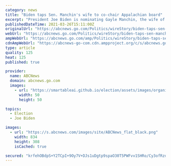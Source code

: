 ```yaml
---
category: news
title: "Biden taps Sen. Manchin's wife to co-chair Appalachian board"
excerpt: "President Joe Biden is nominating Gayle Manchin, the wife of West Virginia Sen. Joe Manchin, to be the co-chair of the Appalachian Regional Commission WASHINGTON -- President Joe Biden is ..."
publishedDateTime: 2021-03-26T15:11:00Z
originalUrl: "https://abcnews.go.com/Politics/wireStory/biden-taps-sen-manchins-wife-chair-appalachian-board-76704226"
webUrl: "https://abcnews.go.com/Politics/wireStory/biden-taps-sen-manchins-wife-chair-appalachian-board-76704226"
ampWebUrl: "https://abcnews.go.com/amp/Politics/wireStory/biden-taps-sen-manchins-wife-chair-appalachian-board-76704226"
cdnAmpWebUrl: "https://abcnews-go-com.cdn.ampproject.org/c/s/abcnews.go.com/amp/Politics/wireStory/biden-taps-sen-manchins-wife-chair-appalachian-board-76704226"
type: article
quality: 125
heat: 125
published: true

provider:
  name: ABCNews
  domain: abcnews.go.com
  images:
    - url: "https://smartableai.github.io/election/assets/images/organizations/abcnews.go.com-50x50.jpg"
      width: 50
      height: 50

topics:
  - Election
  - Joe Biden

images:
  - url: "https://s.abcnews.com/images/site/ABCNews_flat_black.png"
    width: 834
    height: 308
    isCached: true

secured: "krfehOBdpS+Y2TCpI+9Oy7V+DJs1uDgtp9spaO30T5PWFvv1SHRo/Cy3ofRzddm5W3ADqxep+UQCiXWDWsmCEsdAxHiFcEaLk9mXu1eqnapspHiNGILtyAXdp1MFwd4kUvsP86x/SnqWjuMDuLDejTU8Bsj6vbgXSHbRMl7dYFquZilhvuCno6Riya0031pMQWZhU5LhrTiInZjSHvtllD7PzQ87I3IkDXDK1C2k68kL+QnsYMMOhJJLHKnHp2jls6ECmKzfQ5zUg1C64pDp+SCAoT9oTNXVMF2ygNJP3FYEhYbUE8H3mTvPWlWxWeY+mLT9LwG51+s3E3ag1MORJpc2hP5uVrY6CUCvb4oKZFs=;5LsX62dqu2zD4BViuxIrIg=="
---
```


